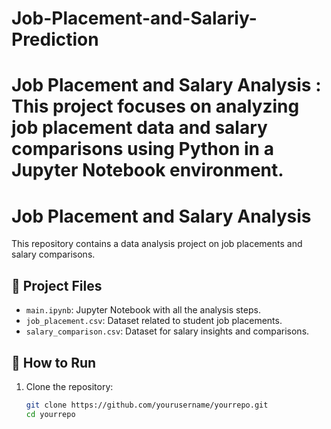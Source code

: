 # Job-Placement-and-Salariy-Prediction
# Job Placement and Salary Analysis : This project focuses on analyzing job placement data and salary comparisons using Python in a Jupyter Notebook environment.


# Job Placement and Salary Analysis

This repository contains a data analysis project on job placements and salary comparisons.

## 📁 Project Files

- `main.ipynb`: Jupyter Notebook with all the analysis steps.
- `job_placement.csv`: Dataset related to student job placements.
- `salary_comparison.csv`: Dataset for salary insights and comparisons.

## 🚀 How to Run

1. Clone the repository:
   ```bash
   git clone https://github.com/yourusername/yourrepo.git
   cd yourrepo
